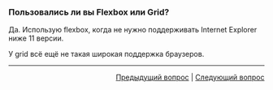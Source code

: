 ### Пользовались ли вы Flexbox или Grid?

Да. Использую flexbox, когда не нужно поддерживать Internet Explorer ниже 11 версии.

У grid всё ещё не такая широкая поддержка браузеров.

---

<div align="right">
<a href="24.md">Предыдущий вопрос</a> | <a href="26.md">Следующий вопрос</a>
</div>
